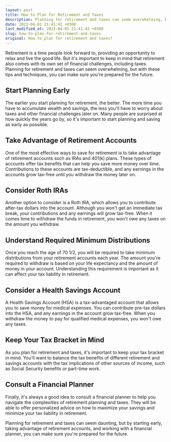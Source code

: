 ```yaml
---
layout: post
title: How to Plan for Retirement and Taxes
description: Planning for retirement and taxes can seem overwhelming, but with these tips and techniques, you can make sure you're prepared for the future.
date: 2023-04-01 21:41:42 +0300
last_modified_at: 2023-04-01 21:41:42 +0300
slug: how-to-plan-for-retirement-and-taxes
original: How to plan for retirement and taxes?
---
```

Retirement is a time people look forward to, providing an opportunity to relax and live the good life. But it's important to keep in mind that retirement also comes with its own set of financial challenges, including taxes. Planning for retirement and taxes can seem overwhelming, but with these tips and techniques, you can make sure you're prepared for the future.

## Start Planning Early

The earlier you start planning for retirement, the better. The more time you have to accumulate wealth and savings, the less you'll have to worry about taxes and other financial challenges later on. Many people are surprised at how quickly the years go by, so it's important to start planning and saving as early as possible.

## Take Advantage of Retirement Accounts

One of the most effective ways to save for retirement is to take advantage of retirement accounts such as IRAs and 401(k) plans. These types of accounts offer tax benefits that can help you save more money over time. Contributions to these accounts are tax-deductible, and any earnings in the accounts grow tax-free until you withdraw the money later on.

## Consider Roth IRAs

Another option to consider is a Roth IRA, which allows you to contribute after-tax dollars into the account. Although you won't get an immediate tax break, your contributions and any earnings will grow tax-free. When it comes time to withdraw the funds in retirement, you won't owe any taxes on the amount you withdraw.

## Understand Required Minimum Distributions

Once you reach the age of 70 1/2, you will be required to take minimum distributions from your retirement accounts each year. The amount you're required to withdraw is based on your life expectancy and the amount of money in your account. Understanding this requirement is important as it can affect your tax liability in retirement.

## Consider a Health Savings Account

A Health Savings Account (HSA) is a tax-advantaged account that allows you to save money for medical expenses. You can contribute pre-tax dollars into the HSA, and any earnings in the account grow tax-free. When you withdraw the money to pay for qualified medical expenses, you won't owe any taxes.

## Keep Your Tax Bracket in Mind

As you plan for retirement and taxes, it's important to keep your tax bracket in mind. You'll want to balance the tax benefits of different retirement and savings accounts with the tax implications of other sources of income, such as Social Security benefits or part-time work.

## Consult a Financial Planner

Finally, it's always a good idea to consult a financial planner to help you navigate the complexities of retirement planning and taxes. They will be able to offer personalized advice on how to maximize your savings and minimize your tax liability in retirement.

Planning for retirement and taxes can seem daunting, but by starting early, taking advantage of retirement accounts, and working with a financial planner, you can make sure you're prepared for the future.